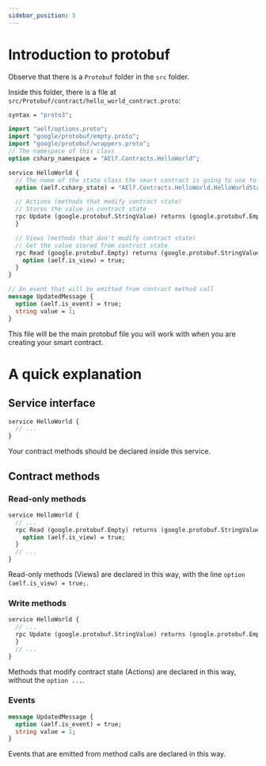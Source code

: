 ```yaml
---
sidebar_position: 5
---
```


# Introduction to protobuf

Observe that there is a `Protobuf` folder in the `src` folder.

Inside this folder, there is a file at `src/Protobuf/contract/hello_world_contract.proto`:

```protobuf
syntax = "proto3";

import "aelf/options.proto";
import "google/protobuf/empty.proto";
import "google/protobuf/wrappers.proto";
// The namespace of this class
option csharp_namespace = "AElf.Contracts.HelloWorld";

service HelloWorld {
  // The name of the state class the smart contract is going to use to access blockchain state
  option (aelf.csharp_state) = "AElf.Contracts.HelloWorld.HelloWorldState";

  // Actions (methods that modify contract state)
  // Stores the value in contract state
  rpc Update (google.protobuf.StringValue) returns (google.protobuf.Empty) {
  }

  // Views (methods that don't modify contract state)
  // Get the value stored from contract state
  rpc Read (google.protobuf.Empty) returns (google.protobuf.StringValue) {
    option (aelf.is_view) = true;
  }
}

// An event that will be emitted from contract method call
message UpdatedMessage {
  option (aelf.is_event) = true;
  string value = 1;
}
```

This file will be the main protobuf file you will work with when you are creating your smart contract.

# A quick explanation

## Service interface

```protobuf
service HelloWorld {
  // ...
}
```

Your contract methods should be declared inside this service.

## Contract methods

### Read-only methods

```protobuf
service HelloWorld {
  // ...
  rpc Read (google.protobuf.Empty) returns (google.protobuf.StringValue) {
    option (aelf.is_view) = true;
  }
  // ...
}
```

Read-only methods (Views) are declared in this way, with the line `option (aelf.is_view) = true;`.

### Write methods

```protobuf
service HelloWorld {
  // ...
  rpc Update (google.protobuf.StringValue) returns (google.protobuf.Empty) {
  }
  // ...
}
```

Methods that modify contract state (Actions) are declared in this way, without the `option ...`.

### Events

```protobuf
message UpdatedMessage {
  option (aelf.is_event) = true;
  string value = 1;
}
```

Events that are emitted from method calls are declared in this way.
